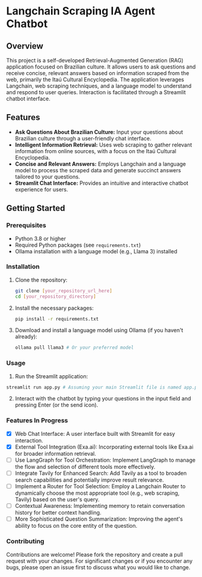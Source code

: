# Langchain Scraping IA Agent Chatbot

## Overview

This project is a self-developed Retrieval-Augmented Generation (RAG) application focused on Brazilian culture. It allows users to ask questions and receive concise, relevant answers based on information scraped from the web, primarily the Itaú Cultural Encyclopedia. The application leverages Langchain, web scraping techniques, and a language model to understand and respond to user queries. Interaction is facilitated through a Streamlit chatbot interface.

## Features

- **Ask Questions About Brazilian Culture:** Input your questions about Brazilian culture through a user-friendly chat interface.
- **Intelligent Information Retrieval:** Uses web scraping to gather relevant information from online sources, with a focus on the Itaú Cultural Encyclopedia.
- **Concise and Relevant Answers:** Employs Langchain and a language model to process the scraped data and generate succinct answers tailored to your questions.
- **Streamlit Chat Interface:** Provides an intuitive and interactive chatbot experience for users.

## Getting Started

### Prerequisites

- Python 3.8 or higher
- Required Python packages (see `requirements.txt`)
- Ollama installation with a language model (e.g., Llama 3) installed

### Installation

1. Clone the repository:
   ```bash
   git clone [your_repository_url_here]
   cd [your_repository_directory]
   ```

2. Install the necessary packages:
    ```bash
    pip install -r requirements.txt
    ```
3. Download and install a language model using Ollama (if you haven't already): 
    ```bash
    ollama pull llama3 # Or your preferred model
    ```

### Usage
1. Run the Streamlit application: 
```bash
streamlit run app.py # Assuming your main Streamlit file is named app.py
```
2. Interact with the chatbot by typing your questions in the input field and pressing Enter (or the send icon).

### Features In Progress
- [X] Web Chat Interface: A user interface built with Streamlit for easy interaction.
- [X] External Tool Integration (Exa.ai): Incorporating external tools like Exa.ai for broader information retrieval.
- [ ] Use LangGraph for Tool Orchestration: Implement LangGraph to manage the flow and selection of different tools more effectively.
- [ ] Integrate Tavily for Enhanced Search: Add Tavily as a tool to broaden search capabilities and potentially improve result relevance.
- [ ] Implement a Router for Tool Selection: Employ a Langchain Router to dynamically choose the most appropriate tool (e.g., web scraping, Tavily) based on the user's query.
- [ ] Contextual Awareness: Implementing memory to retain conversation history for better context handling.
- [ ] More Sophisticated Question Summarization: Improving the agent's ability to focus on the core entity of the question.

### Contributing
Contributions are welcome! Please fork the repository and create a pull request with your changes. For significant changes or if you encounter any bugs, please open an issue first to discuss what you would like to change.